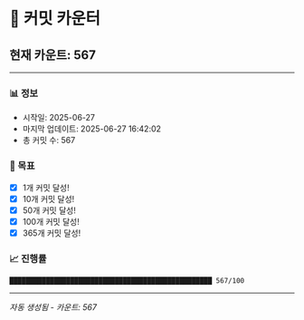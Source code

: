 # 🔢 커밋 카운터

## 현재 카운트: 567

---

### 📊 정보
- 시작일: 2025-06-27
- 마지막 업데이트: 2025-06-27 16:42:02
- 총 커밋 수: 567

### 🎯 목표
- [x] 1개 커밋 달성!
- [x] 10개 커밋 달성!
- [x] 50개 커밋 달성!
- [x] 100개 커밋 달성!
- [x] 365개 커밋 달성!

### 📈 진행률
```
██████████████████████████████████████████████████ 567/100
```

---
*자동 생성됨 - 카운트: 567*

